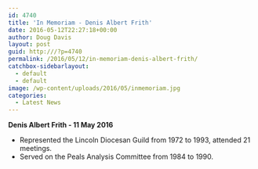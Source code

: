 ```yaml
---
id: 4740
title: 'In Memoriam - Denis Albert Frith'
date: 2016-05-12T22:27:18+00:00
author: Doug Davis
layout: post
guid: http:///?p=4740
permalink: /2016/05/12/in-memoriam-denis-albert-frith/
catchbox-sidebarlayout:
  - default
  - default
image: /wp-content/uploads/2016/05/inmemoriam.jpg
categories:
  - Latest News
---
```

**Denis Albert Frith - 11 May 2016**

  * Represented the Lincoln Diocesan Guild from 1972 to 1993, attended 21 meetings.
  * Served on the Peals Analysis Committee from 1984 to 1990.
